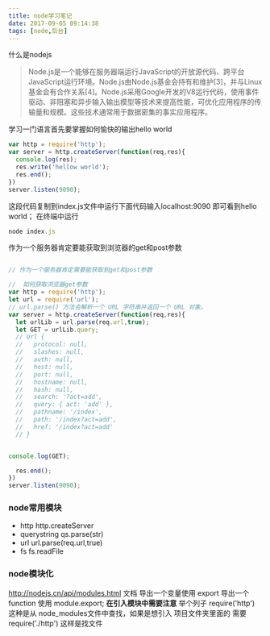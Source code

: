 ```yaml
---
title: node学习笔记
date: 2017-09-05 09:14:38
tags: [node,后台]
---
```


什么是nodejs
> Node.js是一个能够在服务器端运行JavaScript的开放源代码、跨平台JavaScript运行环境。Node.js由Node.js基金会持有和维护[3]，并与Linux基金会有合作关系[4]。Node.js采用Google开发的V8运行代码，使用事件驱动、非阻塞和异步输入输出模型等技术来提高性能，可优化应用程序的传输量和规模。这些技术通常用于数据密集的事实应用程序。

学习一门语言首先要掌握如何愉快的输出hello world 

```js
var http = require('http');
var server = http.createServer(function(req,res){
  console.log(res);
  res.write('hellow world');
  res.end();
})
server.listen(9090);

```
<!--more-->


这段代码复制到index.js文件中运行下面代码输入localhost:9090 即可看到hello world；
在终端中运行 

``` js
node index.js 
```

作为一个服务器肯定要能获取到浏览器的get和post参数


``` js

// 作为一个服务器肯定需要能获取到get和post参数

//  如何获取浏览器get参数
var http = require('http');
let url = require('url');
// url.parse() 方法会解析一个 URL 字符串并返回一个 URL 对象。
var server = http.createServer(function(req,res){
  let urlLib = url.parse(req.url,true);
  let GET = urlLib.query;
  // Url {
  //   protocol: null,
  //   slashes: null,
  //   auth: null,
  //   host: null,
  //   port: null,
  //   hostname: null,
  //   hash: null,
  //   search: '?act=add',
  //   query: { act: 'add' },
  //   pathname: '/index',
  //   path: '/index?act=add',
  //   href: '/index?act=add'
  // }


console.log(GET);

  res.end();
})
server.listen(9090);

```

### **node常用模块**

* http  http.createServer
* querystring qs.parse(str)
* url   url.parse(req.url,true)
* fs  fs.readFile


### **node模块化**
http://nodejs.cn/api/modules.html  文档
导出一个变量使用 export
导出一个function 使用 module.export;
**在引入模块中需要注意**
举个列子 require('http')  这种是从 node_modules文件中查找，如果是想引入 项目文件夹里面的 需要require('./http') 这样是找文件


